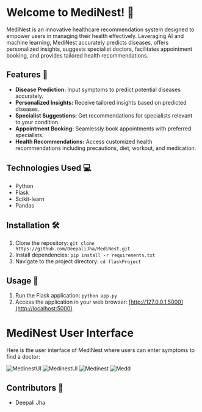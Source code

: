 # Welcome to MediNest! 🚀

MediNest is an innovative healthcare recommendation system designed to empower users in managing their health effectively. Leveraging AI and machine learning, MediNest accurately predicts diseases, offers personalized insights, suggests specialist doctors, facilitates appointment booking, and provides tailored health recommendations.

## Features 🌟
- **Disease Prediction:** Input symptoms to predict potential diseases accurately.
- **Personalized Insights:** Receive tailored insights based on predicted diseases.
- **Specialist Suggestions:** Get recommendations for specialists relevant to your condition.
- **Appointment Booking:** Seamlessly book appointments with preferred specialists.
- **Health Recommendations:** Access customized health recommendations including precautions, diet, workout, and medication.

## Technologies Used 💻
- Python
- Flask
- Scikit-learn
- Pandas

## Installation 🛠️
1. Clone the repository: `git clone https://github.com/DeepaliJha/MediNest.git`
2. Install dependencies: `pip install -r requirements.txt`
3. Navigate to the project directory: `cd flaskProject`

## Usage 📝
1. Run the Flask application: `python app.py`
2. Access the application in your web browser: [http://127.0.0.1:5000](http://localhost:5000)

# MediNest User Interface

Here is the user interface of MediNest where users can enter symptoms to find a doctor:

![MedinestUI](https://i.ibb.co/0r1MNSj/Whats-App-Image-2024-04-24-at-20-43-24.jpg)
![MedinestUI](https://i.ibb.co/WnzhKFm/Whats-App-Image-2024-04-24-at-20-44-01.jpg)
![Medinest](https://i.ibb.co/k9394s6/Whats-App-Image-2024-04-24-at-20-44-24.jpg)
![Medd](https://i.ibb.co/7XYpnyX/Whats-App-Image-2024-04-24-at-20-44-59.jpg)

## Contributors 🙌
- Deepali Jha
